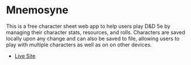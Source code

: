 # Mnemosyne

This is a free character sheet web app to help users play D&D 5e by managing their character stats, resources, and rolls. Characters are saved locally upon any change and can also be saved to file, allowing users to play with multiple characters as well as on on other devices. 

- [Live Site](https://jayleverton.github.io/Mnemosyne/)

